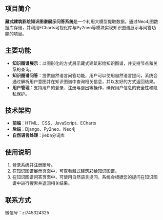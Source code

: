 ## 项目简介

**藏式建筑彩绘知识图谱展示问答系统**是一个利用大模型提取数据，通过Neo4j图数据库存储，并利用ECharts可视化库与Py2neo等模块实现知识图谱展示与问答功能的项目。

## 主要功能

- **知识图谱展示**：以图形化的方式展示藏式建筑彩绘知识图谱，并支持节点和关系的查询。
- **知识图谱问答**：提供自然语言问答功能，用户可以使用自然语言提问，系统会通过解析用户意图并在知识图谱中查询相关信息，并以友好的方式返回结果。
- **用户管理**：支持用户的登录、注册与退出等操作，确保用户信息的安全性和隐私保护。


## 技术架构

- **前端**：HTML、CSS、JavaScript、ECharts
- **后端**：Django、Py2neo、Neo4j
- **自然语言处理**：jieba分词库


## 使用说明

1. 登录系统并注册账号。
2. 在知识图谱展示页面中，可查看藏式建筑彩绘知识图谱。
3. 在知识图谱问答页面中，可使用自然语言提问，系统会根据您的提问在知识图谱中进行搜索并返回相关结果。


## 联系方式

微信号：zt745324325